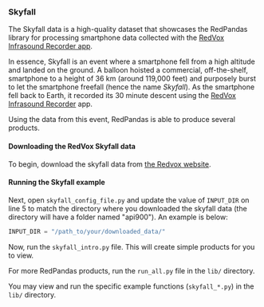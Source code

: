 ### Skyfall

The Skyfall data is a high-quality dataset that showcases the RedPandas library for processing smartphone data collected 
with the [RedVox Infrasound Recorder app](https://www.redvoxsound.com).

In essence, Skyfall is an event where a smartphone fell from a high altitude and landed on the ground. A balloon hoisted a commercial, off-the-shelf, smartphone to a height of 36 km (around 119,000 feet) and purposely burst
to let the smartphone freefall (hence the name _Skyfall_). As the smartphone fell back to Earth, it recorded its 30 minute 
descent using the [RedVox Infrasound Recorder](https://www.redvoxsound.com/) app. 

Using the data from this event, RedPandas is able to produce several products.

#### Downloading the RedVox Skyfall data
To begin, download the skyfall data from [the Redvox website](http://redvox.io/@/3f3f).

#### Running the Skyfall example
Next, open `skyfall_config_file.py` and update the value of `INPUT_DIR` on line 5 to match the directory 
where you downloaded the skyfall data (the directory will have a folder named "api900"). An example is below:
```python
INPUT_DIR = "/path_to/your/downloaded_data/"
```

Now, run the `skyfall_intro.py` file.  This will create simple products for you to view.

For more RedPandas products, run the `run_all.py` file in the `lib/` directory.

You may view and run the specific example functions (`skyfall_*.py`) in the `lib/` directory.